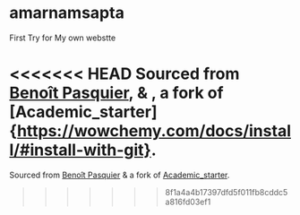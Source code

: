 # amarnamsapta
First Try for My own webstte

<<<<<<< HEAD
Sourced from [Benoît Pasquier](https://www.bpasquier.com/ "Benoît Pasquier's webpage"), & , a fork of [Academic_starter]{https://wowchemy.com/docs/install/#install-with-git}.
=======
Sourced from [Benoît Pasquier](https://www.bpasquier.com/ "Benoît Pasquier's webpage") & a fork of [Academic_starter](https://wowchemy.com/docs/install/#install-with-git).
>>>>>>> 8f1a4a4b17397dfd5f011fb8cddc5a816fd03ef1
